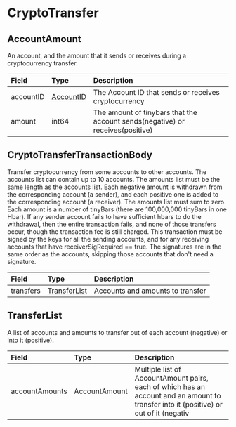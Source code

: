 # CryptoTransfer

## AccountAmount

An account, and the amount that it sends or receives during a cryptocurrency transfer.

| Field | Type | Description |
| :--- | :--- | :--- |
| accountID | [AccountID](../basic-types/accountid.md) | The Account ID that sends or receives cryptocurrency |
| amount | int64 | The amount of tinybars that the account sends\(negative\) or receives\(positive\) |

## CryptoTransferTransactionBody

Transfer cryptocurrency from some accounts to other accounts. The accounts list can contain up to 10 accounts. The amounts list must be the same length as the accounts list. Each negative amount is withdrawn from the corresponding account \(a sender\), and each positive one is added to the corresponding account \(a receiver\). The amounts list must sum to zero. Each amount is a number of tinyBars \(there are 100,000,000 tinyBars in one Hbar\). If any sender account fails to have sufficient hbars to do the withdrawal, then the entire transaction fails, and none of those transfers occur, though the transaction fee is still charged. This transaction must be signed by the keys for all the sending accounts, and for any receiving accounts that have receiverSigRequired == true. The signatures are in the same order as the accounts, skipping those accounts that don't need a signature.

| Field | Type | Description |
| :--- | :--- | :--- |
| transfers | [TransferList](cryptotransfer.md#transferlist) | Accounts and amounts to transfer |

## TransferList

A list of accounts and amounts to transfer out of each account \(negative\) or into it \(positive\).

| Field | Type | Description |
| :--- | :--- | :--- |
| accountAmounts | AccountAmount | Multiple list of AccountAmount pairs, each of which has an account and an amount to transfer into it \(positive\) or out of it \(negativ |

